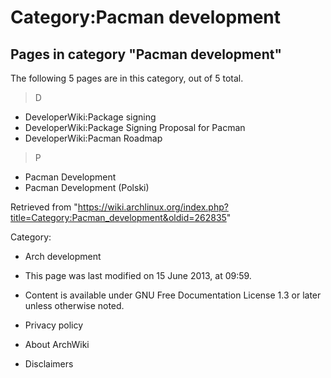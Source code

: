 Category:Pacman development
===========================

Pages in category "Pacman development"
--------------------------------------

The following 5 pages are in this category, out of 5 total.

> D

-   DeveloperWiki:Package signing
-   DeveloperWiki:Package Signing Proposal for Pacman
-   DeveloperWiki:Pacman Roadmap

> P

-   Pacman Development
-   Pacman Development (Polski)

Retrieved from
"https://wiki.archlinux.org/index.php?title=Category:Pacman_development&oldid=262835"

Category:

-   Arch development

-   This page was last modified on 15 June 2013, at 09:59.
-   Content is available under GNU Free Documentation License 1.3 or
    later unless otherwise noted.
-   Privacy policy
-   About ArchWiki
-   Disclaimers

